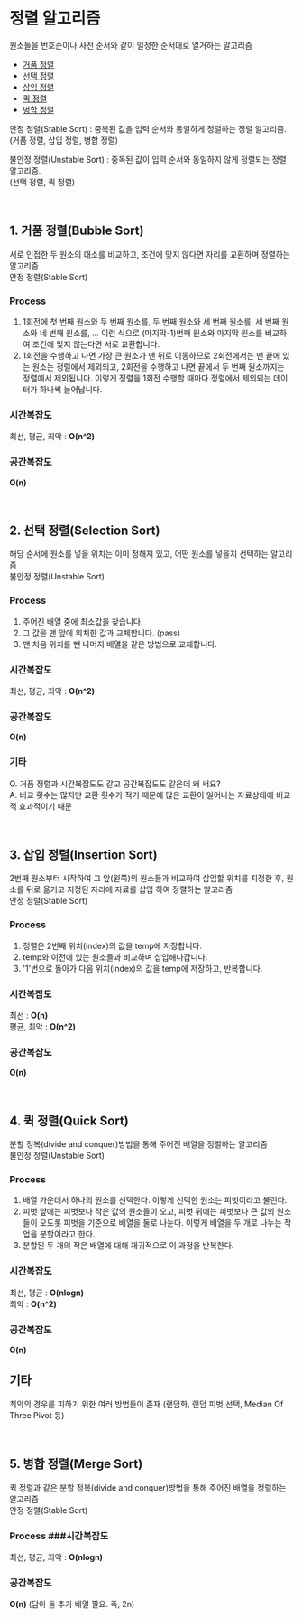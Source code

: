 # 정렬 알고리즘

원소들을 번호순이나 사전 순서와 같이 일정한 순서대로 열거하는 알고리즘

- [거품 정렬](#1-거품-정렬bubble-sort)
- [선택 정렬](#2-선택-정렬selection-sort)
- [삽입 정렬](#3-삽입-정렬insertion-sort)
- [퀵 정렬](#4-퀵-정렬quick-sort)
- [병합 정렬](#5-병합-정렬merge-sort)

안정 정렬(Stable Sort) : 중복된 값을 입력 순서와 동일하게 정렬하는 정렬 알고리즘.  
(거품 정렬, 삽입 정렬, 병합 정렬)

불안정 정렬(Unstable Sort) : 중독된 값이 입력 순서와 동일하지 않게 정렬되는 정렬 알고리즘.  
(선택 정렬, 퀵 정렬)

</br>

## 1. 거품 정렬(Bubble Sort)

서로 인접한 두 원소의 대소를 비교하고, 조건에 맞지 않다면 자리를 교환하며 정렬하는 알고리즘  
안정 정렬(Stable Sort)

### Process

1. 1회전에 첫 번째 원소와 두 번째 원소를, 두 번째 원소와 세 번째 원소를, 세 번째 원소와 네 번째 원소를, … 이런 식으로 (마지막-1)번째 원소와 마지막 원소를 비교하여 조건에 맞지 않는다면 서로 교환합니다.
2. 1회전을 수행하고 나면 가장 큰 원소가 맨 뒤로 이동하므로 2회전에서는 맨 끝에 있는 원소는 정렬에서 제외되고, 2회전을 수행하고 나면 끝에서 두 번째 원소까지는 정렬에서 제외됩니다. 이렇게 정렬을 1회전 수행할 때마다 정렬에서 제외되는 데이터가 하나씩 늘어납니다.

### 시간복잡도

최선, 평균, 최악 : **O(n^2)**

### 공간복잡도

**O(n)**

</br>

## 2. 선택 정렬(Selection Sort)

해당 순서에 원소를 넣을 위치는 이미 정해져 있고, 어떤 원소를 넣을지 선택하는 알고리즘  
불안정 정렬(Unstable Sort)

### Process

1. 주어진 배열 중에 최소값을 찾습니다.
2. 그 값을 맨 앞에 위치한 값과 교체합니다. (pass)
3. 맨 처음 위치를 뺀 나머지 배열을 같은 방법으로 교체합니다.

### 시간복잡도

최선, 평균, 최악 : **O(n^2)**

### 공간복잡도

**O(n)**

### 기타

Q. 거품 정렬과 시간복잡도도 같고 공간복잡도도 같은데 왜 써요?  
A. 비교 횟수는 많지만 교환 횟수가 적기 때문에 많은 교환이 일어나는 자료상태에 비교적 효과적이기 때문

</br>

## 3. 삽입 정렬(Insertion Sort)

2번째 원소부터 시작하여 그 앞(왼쪽)의 원소들과 비교하여 삽입할 위치를 지정한 후, 원소를 뒤로 옮기고 지정된 자리에 자료를 삽입 하여 정렬하는 알고리즘  
안정 정렬(Stable Sort)

### Process

1. 정렬은 2번째 위치(index)의 값을 temp에 저장합니다.
2. temp와 이전에 있는 원소들과 비교하며 삽입해나갑니다.
3. '1'번으로 돌아가 다음 위치(index)의 값을 temp에 저장하고, 반복합니다.

### 시간복잡도

최선 : **O(n)**  
 평균, 최악 : **O(n^2)**

### 공간복잡도

**O(n)**

</br>

## 4. 퀵 정렬(Quick Sort)

분할 정복(divide and conquer)방법을 통해 주어진 배열을 정렬하는 알고리즘  
불안정 정렬(Unstable Sort)

### Process

1. 배열 가운데서 하나의 원소를 선택한다. 이렇게 선택한 원소는 피벗이라고 불린다.
2. 피벗 앞에는 피벗보다 작은 값의 원소들이 오고, 피벗 뒤에는 피벗보다 큰 값의 원소들이 오도롯 피벗을 기준으로 배열을 둘로 나눈다. 이렇게 배열을 두 개로 나누는 작업을 분할이라고 한다.
3. 분할된 두 개의 작은 배열에 대해 재귀적으로 이 과정을 반복한다.

### 시간복잡도

최선, 평균 : **O(nlogn)**  
 최악 : **O(n^2)**

### 공간복잡도

**O(n)**

## 기타

최악의 경우를 피하기 위한 여러 방법들이 존재 (랜덤화, 랜덤 피벗 선택, Median Of Three Pivot 등)

</br>

## 5. 병합 정렬(Merge Sort)

퀵 정렬과 같은 분할 정복(divide and conquer)방법을 통해 주어진 배열을 정렬하는 알고리즘  
안정 정렬(Stable Sort)

### Process ###시간복잡도

최선, 평균, 최악 : **O(nlogn)**

### 공간복잡도

**O(n)** (담아 둘 추가 배열 필요. 즉, 2n)
